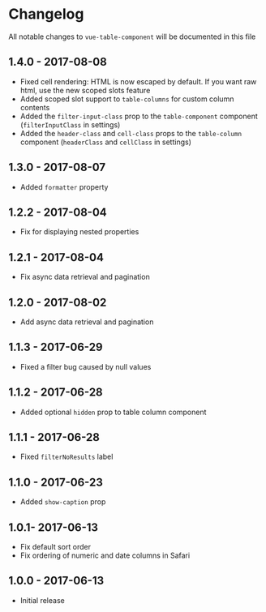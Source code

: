 # Changelog

All notable changes to `vue-table-component` will be documented in this file

## 1.4.0 - 2017-08-08
- Fixed cell rendering: HTML is now escaped by default. If you want raw html, use the new scoped slots feature
- Added scoped slot support to `table-columns` for custom column contents
- Added the `filter-input-class` prop to the `table-component` component (`filterInputClass` in settings)
- Added the `header-class` and `cell-class` props to the `table-column` component (`headerClass` and `cellClass` in settings)

## 1.3.0 - 2017-08-07
- Added `formatter` property

## 1.2.2 - 2017-08-04
- Fix for displaying nested properties

## 1.2.1 - 2017-08-04
- Fix async data retrieval and pagination

## 1.2.0 - 2017-08-02
- Add async data retrieval and pagination

## 1.1.3 - 2017-06-29
- Fixed a filter bug caused by null values

## 1.1.2 - 2017-06-28
- Added optional `hidden` prop to table column component

## 1.1.1 - 2017-06-28
- Fixed `filterNoResults` label

## 1.1.0 - 2017-06-23
- Added `show-caption` prop

## 1.0.1- 2017-06-13
- Fix default sort order
- Fix ordering of numeric and date columns in Safari

## 1.0.0 - 2017-06-13
- Initial release
